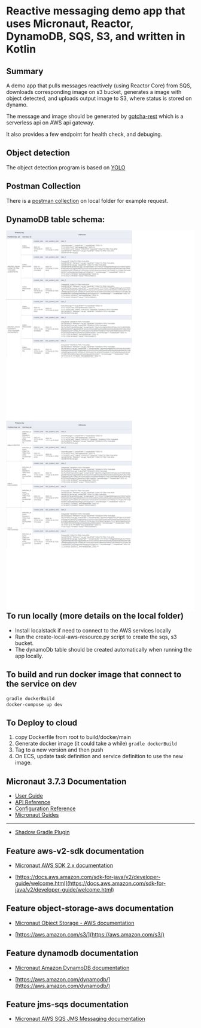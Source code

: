 # Reactive messaging demo app that uses Micronaut, Reactor, DynamoDB, SQS, S3, and written in Kotlin

## Summary

A demo app that pulls messages reactively (using Reactor Core) from SQS, downloads corresponding image on s3 bucket, generates a image with object detected, and uploads output image to S3, where status is stored on dynamo. 

The message and image should be generated by [gotcha-rest](https://github.com/liang121900/gotcha-detection-rest) which is a serverless api on AWS api gateway.

It also provides a few endpoint for health check, and debuging.

## Object detection
The object detection program is based on [YOLO](https://pjreddie.com/darknet/yolo/)

## Postman Collection
There is a [postman collection](./doc/postman) on local folder for example request.

## DynamoDB table schema:
<img src="./doc/schema/gotcha-object-detection-dev.png"
alt="Schema 1"
style="float: left; margin-right: 10px;" />

<img src="./doc/schema/GSI_gotcha-object-detection-dev_gsi-sk-pk.png"
alt="Schema 1"
style="float: left; margin-right: 10px;" />

## To run locally (more details on the local folder)
- Install localstack if need to connect to the AWS services locally
- Run the create-local-aws-resource.py script to create the sqs, s3 bucket.
- The dynamoDb table should be created automatically when running the app locally.

## To build and run docker image that connect to the service on dev
```
gradle dockerBuild
docker-compose up dev
```
## To Deploy to cloud

1. copy Dockerfile from root to build/docker/main
2. Generate docker image (it could take a while)
   ```gradle dockerBuild```
2. Tag to a new version and then push
3. On ECS, update task definition and service definition to use the new image.


## Micronaut 3.7.3 Documentation

- [User Guide](https://docs.micronaut.io/3.7.3/guide/index.html)
- [API Reference](https://docs.micronaut.io/3.7.3/api/index.html)
- [Configuration Reference](https://docs.micronaut.io/3.7.3/guide/configurationreference.html)
- [Micronaut Guides](https://guides.micronaut.io/index.html)

---

- [Shadow Gradle Plugin](https://plugins.gradle.org/plugin/com.github.johnrengelman.shadow)

## Feature aws-v2-sdk documentation

- [Micronaut AWS SDK 2.x documentation](https://micronaut-projects.github.io/micronaut-aws/latest/guide/)

- [https://docs.aws.amazon.com/sdk-for-java/v2/developer-guide/welcome.html](https://docs.aws.amazon.com/sdk-for-java/v2/developer-guide/welcome.html)

## Feature object-storage-aws documentation

- [Micronaut Object Storage - AWS documentation](https://micronaut-projects.github.io/micronaut-object-storage/latest/guide/)

- [https://aws.amazon.com/s3/](https://aws.amazon.com/s3/)

## Feature dynamodb documentation

- [Micronaut Amazon DynamoDB documentation](https://micronaut-projects.github.io/micronaut-aws/latest/guide/#dynamodb)

- [https://aws.amazon.com/dynamodb/](https://aws.amazon.com/dynamodb/)

## Feature jms-sqs documentation

- [Micronaut AWS SQS JMS Messaging documentation](https://micronaut-projects.github.io/micronaut-jms/snapshot/guide/index.html)


